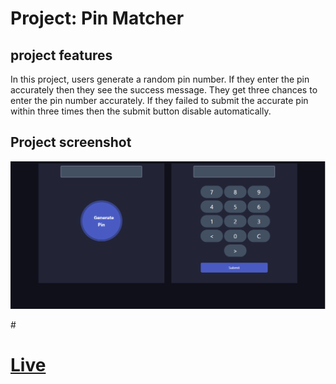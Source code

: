 # Project: Pin Matcher
<h2>project features</h2>
<p>In this project, users generate a random pin number. If they enter the pin accurately then they see the success message. They get three chances to enter the pin number
accurately. If they failed to submit the accurate pin within three times then the submit button disable automatically.</p>
<h2>Project screenshot</h2>
<img src="image/Screenshot_4.png" alt="">

#<h1><a href="https://jahidulbinrafiq.github.io/pin-matcher/">Live</a></h2>


 
